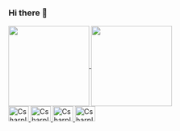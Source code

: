 ### Hi there 👋

<div>
  <a href="https://github.com/BrunoLimenzo">
  <img align="center" height="160em" src="https://github-readme-stats.vercel.app/api?username=BrunoLimenzo&counts_private=true&show_icons=true&theme=dark">
  <img align="center" height ="160em" src="https://github-readme-stats.vercel.app/api/top-langs/?username=BrunoLimenzo&theme=dark">
</div>

<div style="display: inline_block">
  <img alt="CsharpIcon" height="30px" width="40px" src="https://cdn.jsdelivr.net/gh/devicons/devicon/icons/csharp/csharp-original.svg">
  <img alt="CsharpIcon" height="30px" width="40px" src="https://cdn.jsdelivr.net/gh/devicons/devicon/icons/unity/unity-original.svg">
  <img alt="CsharpIcon" height="30px" width="40px" src="https://cdn.jsdelivr.net/gh/devicons/devicon/icons/html5/html5-original.svg">
  <img alt="CsharpIcon" height="30px" width="40px" src="https://cdn.jsdelivr.net/gh/devicons/devicon/icons/css3/css3-original.svg">
</div>
